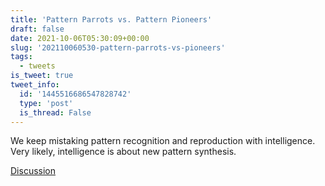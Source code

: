 ```yaml
---
title: 'Pattern Parrots vs. Pattern Pioneers'
draft: false
date: 2021-10-06T05:30:09+00:00
slug: '202110060530-pattern-parrots-vs-pioneers'
tags:
  - tweets
is_tweet: true
tweet_info:
  id: '1445516686547828742'
  type: 'post'
  is_thread: False
---
```




We keep mistaking pattern recognition and reproduction  with intelligence. Very likely, intelligence is about new pattern synthesis.

[Discussion](https://x.com/sytelus/status/1445516686547828742)
